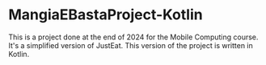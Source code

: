 # MangiaEBastaProject-Kotlin
This is a project done at the end of 2024 for the Mobile Computing course. It's a simplified version of JustEat. This version of the project is written in Kotlin.
